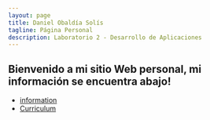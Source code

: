 ```yaml
---
layout: page
title: Daniel Obaldía Solís
tagline: Página Personal
description: Laboratorio 2 - Desarrollo de Aplicaciones
---
```


## Bienvenido a mi sitio Web personal, mi información se encuentra abajo!

- [information](pages/information_site.md)
- [Curriculum](pages/curriculum_site.md)


